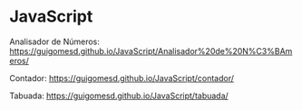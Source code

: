 # JavaScript

Analisador de Números: https://guigomesd.github.io/JavaScript/Analisador%20de%20N%C3%BAmeros/

Contador: https://guigomesd.github.io/JavaScript/contador/

Tabuada: https://guigomesd.github.io/JavaScript/tabuada/
